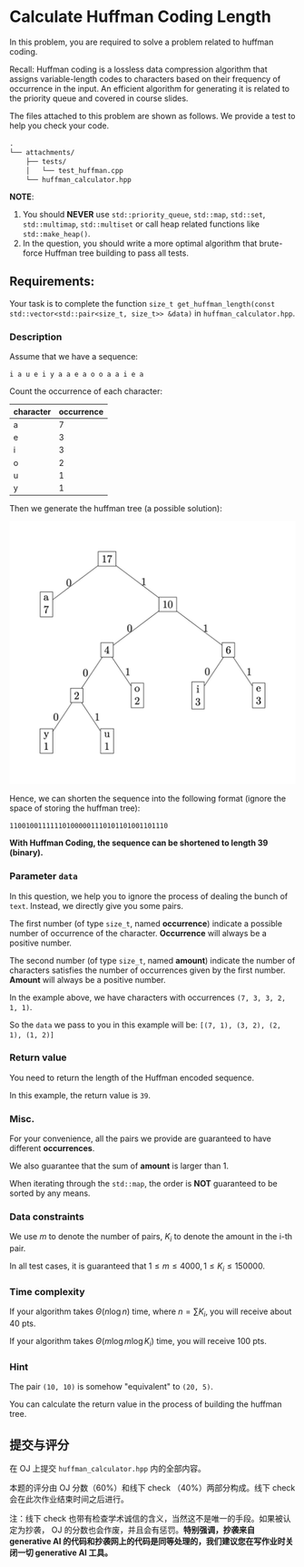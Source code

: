 # Calculate Huffman Coding Length

In this problem, you are required to solve a problem related to huffman coding.

Recall: Huffman coding is a lossless data compression algorithm that assigns variable-length codes to characters based on their frequency of occurrence in the input. An efficient algorithm for
generating it is related to the priority queue and covered in course slides.

The files attached to this problem are shown as follows. We provide a test to help you check your code.

```
.
└── attachments/
    ├── tests/
    │   └── test_huffman.cpp
    └── huffman_calculator.hpp
```

**NOTE**:

1. You should **NEVER** use `std::priority_queue`, `std::map`, `std::set`, `std::multimap`, `std::multiset` or call heap related functions like `std::make_heap()`.
2. In the question, you should write a more optimal algorithm that brute-force Huffman tree building to pass all tests.

## Requirements:

Your task is to complete the function `size_t get_huffman_length(const std::vector<std::pair<size_t, size_t>> &data)` in `huffman_calculator.hpp`.

### Description

Assume that we have a sequence:

```text
i a u e i y a a e a o o a a i e a
```

Count the occurrence of each character:

| character | occurrence |
| --------- | ---------- |
| a         | 7          |
| e         | 3          |
| i         | 3          |
| o         | 2          |
| u         | 1          |
| y         | 1          |

Then we generate the huffman tree (a possible solution):

![huffman_calculator.png](img/huffman_calculator.png)

Hence, we can shorten the sequence into the following format (ignore the space of storing the huffman tree):

```text
110010011111101000001110101101001101110
```

**With Huffman Coding, the sequence can be shortened to length 39 (binary).**

### Parameter `data`

In this question, we help you to ignore the process of dealing the bunch of `text`.
Instead, we directly give you some pairs.

The first number (of type `size_t`, named **occurrence**) indicate a possible number of occurrence of the character.
**Occurrence** will always be a positive number.

The second number (of type `size_t`, named **amount**) indicate the number of characters satisfies the number of occurrences given by the first number.
**Amount** will always be a positive number.

In the example above, we have characters with occurrences `(7, 3, 3, 2, 1, 1)`.

So the `data` we pass to you in this example will be: `[(7, 1), (3, 2), (2, 1), (1, 2)]`

### Return value

You need to return the length of the Huffman encoded sequence.

In this example, the return value is `39`.

### Misc.

For your convenience, all the pairs we provide are guaranteed to have different **occurrences**.

We also guarantee that the sum of **amount** is larger than 1.

When iterating through the `std::map`, the order is **NOT** guaranteed to be sorted by any means.

### Data constraints

We use $m$ to denote the number of pairs, $K_i$ to denote the amount in the i-th pair.

In all test cases, it is guaranteed that $1\le m \le 4000, 1\le K_i \le 150000$. 

### Time complexity

If your algorithm takes $\Theta(n\log n)$ time, where $n=\sum K_i$, you will receive about 40 pts.

If your algorithm takes $\Theta(m\log m \log K_i)$ time, you will receive 100 pts.

### Hint

The pair `(10, 10)` is somehow "equivalent" to `(20, 5)`.

You can calculate the return value in the process of building the huffman tree.

## 提交与评分

在 OJ 上提交 `huffman_calculator.hpp` 内的全部内容。

本题的评分由 OJ 分数（60%）和线下 check （40%）两部分构成。线下 check 会在此次作业结束时间之后进行。

注：线下 check 也带有检查学术诚信的含义，当然这不是唯一的手段。如果被认定为抄袭， OJ 的分数也会作废，并且会有惩罚。**特别强调，抄袭来自 generative AI 的代码和抄袭网上的代码是同等处理的，我们建议您在写作业时关闭一切
generative AI 工具。**
